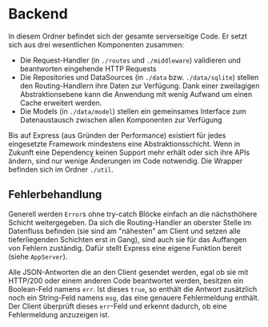 # Backend

In diesem Ordner befindet sich der gesamte serverseitige Code. Er setzt sich aus drei wesentlichen
Komponenten zusammen:

- Die Request-Handler (in `./routes` und `./middleware`) validieren und beantworten eingehende
  HTTP Requests
- Die Repositories und DataSources (in `./data` bzw. `./data/sqlite`) stellen den Routing-Handlern
  ihre Daten zur Verfügung. Dank einer zweilagigen Abstraktionsebene kann die Anwendung mit
  wenig Aufwand um einen Cache erweitert werden.
- Die Models (in `./data/model`) stellen ein gemeinsames Interface zum Datenaustausch zwischen allen
  Komponenten zur Verfügung

Bis auf Express (aus Gründen der Performance) existiert für jedes eingesetzte Framework mindestens
eine Abstraktionsschicht. Wenn in Zukunft eine Dependency keinen Support mehr erhält oder sich ihre
APIs ändern, sind nur wenige Änderungen im Code notwendig. Die Wrapper befinden sich im Ordner `./util`.

## Fehlerbehandlung

Generell werden `Error`s ohne try-catch Blöcke einfach an die nächsthöhere Schicht weitergegeben.
Da sich die Routing-Handler an oberster Stelle im Datenfluss befinden (sie sind am "nähesten" am
Client und setzen alle tieferliegenden Schichten erst in Gang), sind auch sie für das Auffangen von
Fehlern zuständig. Dafür stellt Express eine eigene Funktion bereit (siehe `AppServer`).

Alle JSON-Antworten die an den Client gesendet werden, egal ob sie mit HTTP/200 oder einem anderen
Code beantwortet werden, besitzen ein Boolean-Feld namens `err`. Ist dieses `true`, so enthält
die Antwort zusätzlich noch ein String-Feld namens `msg`, das eine genauere Fehlermeldung enthält.
Der Client überprüft dieses `err`-Feld und erkennt dadurch, ob eine Fehlermeldung anzuzeigen ist.

